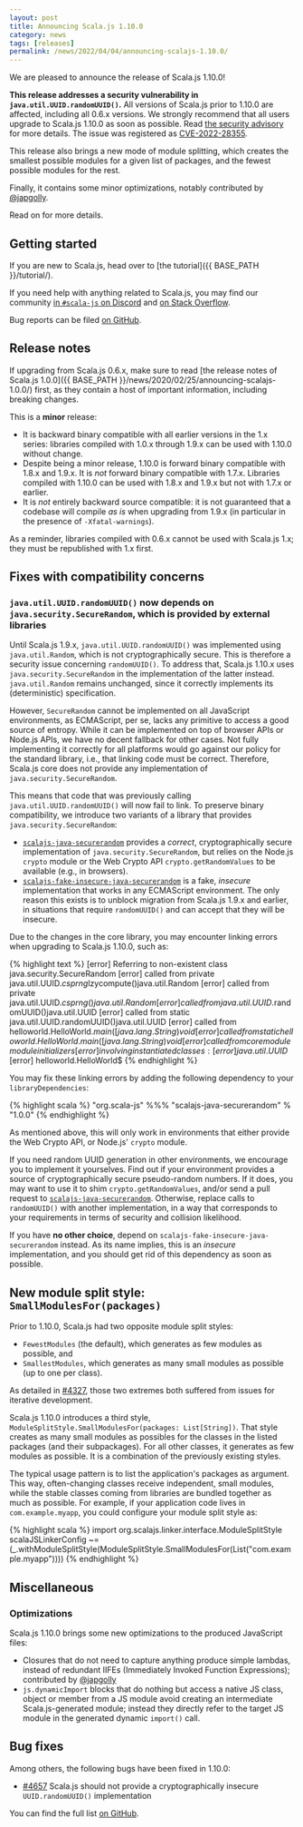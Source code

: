 ```yaml
---
layout: post
title: Announcing Scala.js 1.10.0
category: news
tags: [releases]
permalink: /news/2022/04/04/announcing-scalajs-1.10.0/
---
```



We are pleased to announce the release of Scala.js 1.10.0!

**This release addresses a security vulnerability in `java.util.UUID.randomUUID()`.**
All versions of Scala.js prior to 1.10.0 are affected, including all 0.6.x versions.
We strongly recommend that all users upgrade to Scala.js 1.10.0 as soon as possible.
Read [the security advisory](https://github.com/scala-js/scala-js/security/advisories/GHSA-j2f9-w8wh-9ww4) for more details.
The issue was registered as [CVE-2022-28355](https://cve.mitre.org/cgi-bin/cvename.cgi?name=CVE-2022-28355).

This release also brings a new mode of module splitting, which creates the smallest possible modules for a given list of packages, and the fewest possible modules for the rest.

Finally, it contains some minor optimizations, notably contributed by [@japgolly](https://github.com/japgolly).

Read on for more details.

<!--more-->

## Getting started

If you are new to Scala.js, head over to [the tutorial]({{ BASE_PATH }}/tutorial/).

If you need help with anything related to Scala.js, you may find our community [in `#scala-js` on Discord](https://discord.com/invite/scala) and [on Stack Overflow](https://stackoverflow.com/questions/tagged/scala.js).

Bug reports can be filed [on GitHub](https://github.com/scala-js/scala-js/issues).

## Release notes

If upgrading from Scala.js 0.6.x, make sure to read [the release notes of Scala.js 1.0.0]({{ BASE_PATH }}/news/2020/02/25/announcing-scalajs-1.0.0/) first, as they contain a host of important information, including breaking changes.

This is a **minor** release:

* It is backward binary compatible with all earlier versions in the 1.x series: libraries compiled with 1.0.x through 1.9.x can be used with 1.10.0 without change.
* Despite being a minor release, 1.10.0 is forward binary compatible with 1.8.x and 1.9.x. It is *not* forward binary compatible with 1.7.x. Libraries compiled with 1.10.0 can be used with 1.8.x and 1.9.x but not with 1.7.x or earlier.
* It is *not* entirely backward source compatible: it is not guaranteed that a codebase will compile *as is* when upgrading from 1.9.x (in particular in the presence of `-Xfatal-warnings`).

As a reminder, libraries compiled with 0.6.x cannot be used with Scala.js 1.x; they must be republished with 1.x first.

## Fixes with compatibility concerns

### `java.util.UUID.randomUUID()` now depends on `java.security.SecureRandom`, which is provided by external libraries

Until Scala.js 1.9.x, `java.util.UUID.randomUUID()` was implemented using `java.util.Random`, which is not cryptographically secure.
This is therefore a security issue concerning `randomUUID()`.
To address that, Scala.js 1.10.x uses `java.security.SecureRandom` in the implementation of the latter instead.
`java.util.Random` remains unchanged, since it correctly implements its (deterministic) specification.

However, `SecureRandom` cannot be implemented on all JavaScript environments, as ECMAScript, per se, lacks any primitive to access a good source of entropy.
While it can be implemented on top of browser APIs or Node.js APIs, we have no decent fallback for other cases.
Not fully implementing it correctly for all platforms would go against our policy for the standard library, i.e., that linking code must be correct.
Therefore, Scala.js core does not provide any implementation of `java.security.SecureRandom`.

This means that code that was previously calling `java.util.UUID.randomUUID()` will now fail to link.
To preserve binary compatibility, we introduce two variants of a library that provides `java.security.SecureRandom`:

* [`scalajs-java-securerandom`](https://github.com/scala-js/scala-js-java-securerandom) provides a *correct*, cryptographically secure implementation of `java.security.SecureRandom`, but relies on the Node.js `crypto` module or the Web Crypto API `crypto.getRandomValues` to be available (e.g., in browsers).
* [`scalajs-fake-insecure-java-securerandom`](https://github.com/scala-js/scala-js-fake-insecure-java-securerandom) is a fake, *insecure* implementation that works in any ECMAScript environment. The only reason this exists is to unblock migration from Scala.js 1.9.x and earlier, in situations that require `randomUUID()` and can accept that they will be insecure.

Due to the changes in the core library, you may encounter linking errors when upgrading to Scala.js 1.10.0, such as:

{% highlight text %}
[error] Referring to non-existent class java.security.SecureRandom
[error]   called from private java.util.UUID$.csprng$lzycompute()java.util.Random
[error]   called from private java.util.UUID$.csprng()java.util.Random
[error]   called from java.util.UUID$.randomUUID()java.util.UUID
[error]   called from static java.util.UUID.randomUUID()java.util.UUID
[error]   called from helloworld.HelloWorld$.main([java.lang.String)void
[error]   called from static helloworld.HelloWorld.main([java.lang.String)void
[error]   called from core module module initializers
[error] involving instantiated classes:
[error]   java.util.UUID$
[error]   helloworld.HelloWorld$
{% endhighlight %}

You may fix these linking errors by adding the following dependency to your `libraryDependencies`:

{% highlight scala %}
"org.scala-js" %%% "scalajs-java-securerandom" % "1.0.0"
{% endhighlight %}

As mentioned above, this will only work in environments that either provide the Web Crypto API, or Node.js' `crypto` module.

If you need random UUID generation in other environments, we encourage you to implement it yourselves.
Find out if your environment provides a source of cryptographically secure pseudo-random numbers.
If it does, you may want to use it to shim `crypto.getRandomValues`, and/or send a pull request to [`scalajs-java-securerandom`](https://github.com/scala-js/scala-js-java-securerandom).
Otherwise, replace calls to `randomUUID()` with another implementation, in a way that corresponds to your requirements in terms of security and collision likelihood.

If you have **no other choice**, depend on `scalajs-fake-insecure-java-securerandom` instead.
As its name implies, this is an *insecure* implementation, and you should get rid of this dependency as soon as possible.

## New module split style: `SmallModulesFor(packages)`

Prior to 1.10.0, Scala.js had two opposite module split styles:

* `FewestModules` (the default), which generates as few modules as possible, and
* `SmallestModules`, which generates as many small modules as possible (up to one per class).

As detailed in [#4327](https://github.com/scala-js/scala-js/issues/4327), those two extremes both suffered from issues for iterative development.

Scala.js 1.10.0 introduces a third style, `ModuleSplitStyle.SmallModulesFor(packages: List[String])`.
That style creates as many small modules as possibles for the classes in the listed packages (and their subpackages).
For all other classes, it generates as few modules as possible.
It is a combination of the previously existing styles.

The typical usage pattern is to list the application's packages as argument.
This way, often-changing classes receive independent, small modules, while the stable classes coming from libraries are bundled together as much as possible.
For example, if your application code lives in `com.example.myapp`, you could configure your module split style as:

{% highlight scala %}
import org.scalajs.linker.interface.ModuleSplitStyle
scalaJSLinkerConfig ~= (_.withModuleSplitStyle(ModuleSplitStyle.SmallModulesFor(List("com.example.myapp"))))
{% endhighlight %}

## Miscellaneous

### Optimizations

Scala.js 1.10.0 brings some new optimizations to the produced JavaScript files:

* Closures that do not need to capture anything produce simple lambdas, instead of redundant IIFEs (Immediately Invoked Function Expressions); contributed by [@japgolly](https://github.com/japgolly)
* `js.dynamicImport` blocks that do nothing but access a native JS class, object or member from a JS module avoid creating an intermediate Scala.js-generated module; instead they directly refer to the target JS module in the generated dynamic `import()` call.

## Bug fixes

Among others, the following bugs have been fixed in 1.10.0:

* [#4657](https://github.com/scala-js/scala-js/issues/4657) Scala.js should not provide a cryptographically insecure `UUID.randomUUID()` implementation

You can find the full list [on GitHub](https://github.com/scala-js/scala-js/issues?q=is%3Aissue+milestone%3Av1.10.0+is%3Aclosed).
